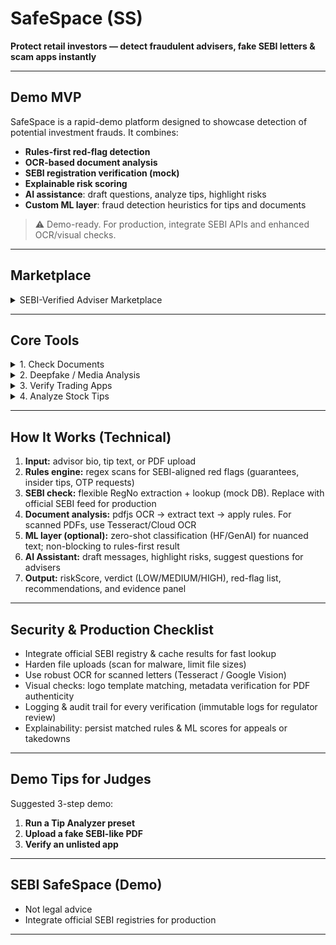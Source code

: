 # SafeSpace (SS)

**Protect retail investors — detect fraudulent advisers, fake SEBI letters & scam apps instantly**

---

## Demo MVP

SafeSpace is a rapid-demo platform designed to showcase detection of potential investment frauds. It combines:

- **Rules-first red-flag detection**  
- **OCR-based document analysis**  
- **SEBI registration verification (mock)**  
- **Explainable risk scoring**  
- **AI assistance**: draft questions, analyze tips, highlight risks  
- **Custom ML layer**: fraud detection heuristics for tips and documents  

> ⚠️ Demo-ready. For production, integrate SEBI APIs and enhanced OCR/visual checks.

---

## Marketplace

<details>
<summary>SEBI-Verified Adviser Marketplace</summary>

**Connect with SEBI-registered advisers, access verified research, and make investment decisions with confidence.**  

> Demo MVP — integrate official SEBI APIs for production.

### Browse Advisers

View detailed profiles of SEBI-registered advisers, including:

- Expertise & advisory areas  
- Research reports (demo data)  
- Client reviews (mock/demo)  


### Onboard as Adviser

Join the marketplace as a verified SEBI adviser:

- Submit your SEBI registration number  
- Upload credentials (PDF / proof)  
- Start offering advisory services securely


### Secure & Compliant

- Verified against SEBI mock registry (replace with real API for production)  
- Audit logs for client interactions  
- Agreements stored securely  


### Why Use This Marketplace?

| Feature                  | Benefit |
|---------------------------|---------|
| **Trust**                | All advisers verified against SEBI records (demo). No fake advisors. |
| **Transparency**         | Clear client reviews, research reports, and advisory history for informed decisions. |
| **Compliance**           | Agreements & audit logs stored securely; integrate real SEBI API in production. |
| **AI Assistance**        | Draft questions, analyze tips, and highlight potential risks in adviser communications. |
| **Custom ML / Risk Scoring** | Rules-first + ML heuristics for fraud detection, tip analysis, and document verification with explainable risk scores. |

</details>

---

## Core Tools

<details>
<summary>1. Check Documents</summary>

**OCR + rules scan to detect fake SEBI letters, approvals, and suspicious text.**

- Extract text from PDF & detect suspicious terms  
- Flag: `"approved by SEBI"`, `"guaranteed allotment"`, etc.  
- Returns extracted text, suspicious flag, recommendations  

</details>

<details>
<summary>2. Deepfake / Media Analysis</summary>

**Upload videos or provide URLs to check for synthetic/deepfake media (demo/mock).**

- Upload local video file or provide public URL  
- Heuristic deepfake detection (file size, frame analysis)  
- Returns suspicious flag, notes, and analysis summary  


</details>

<details>
<summary>3. Verify Trading Apps</summary>

**Whitelist checks, UI/branding similarity detection, and app verification warnings (prototype).**

- Whitelist of trusted brokers (demo)  
- Warn and recommend not to install unknown apps  
- Easy to extend with metadata & app signature checks  


</details>

<details>
<summary>4. Analyze Stock Tips</summary>

**Paste Telegram/WhatsApp tips, run red-flag scan and optional ML classification.**

- Detect `"guaranteed"`, `"inside info"`, group invites  
- Produce risk score, red-flag matches & guidance  
- Future: integrate market anomaly checks  


</details>

---

## How It Works (Technical)

1. **Input:** advisor bio, tip text, or PDF upload  
2. **Rules engine:** regex scans for SEBI-aligned red flags (guarantees, insider tips, OTP requests)  
3. **SEBI check:** flexible RegNo extraction + lookup (mock DB). Replace with official SEBI feed for production  
4. **Document analysis:** pdfjs OCR → extract text → apply rules. For scanned PDFs, use Tesseract/Cloud OCR  
5. **ML layer (optional):** zero-shot classification (HF/GenAI) for nuanced text; non-blocking to rules-first result  
6. **AI Assistant:** draft messages, highlight risks, suggest questions for advisers  
7. **Output:** riskScore, verdict (LOW/MEDIUM/HIGH), red-flag list, recommendations, and evidence panel  

---

## Security & Production Checklist

- Integrate official SEBI registry & cache results for fast lookup  
- Harden file uploads (scan for malware, limit file sizes)  
- Use robust OCR for scanned letters (Tesseract / Google Vision)  
- Visual checks: logo template matching, metadata verification for PDF authenticity  
- Logging & audit trail for every verification (immutable logs for regulator review)  
- Explainability: persist matched rules & ML scores for appeals or takedowns  

---

## Demo Tips for Judges

Suggested 3-step demo:

1. **Run a Tip Analyzer preset**  
2. **Upload a fake SEBI-like PDF**  
3. **Verify an unlisted app**  


---

## SEBI SafeSpace (Demo)

- Not legal advice  
- Integrate official SEBI registries for production

---
